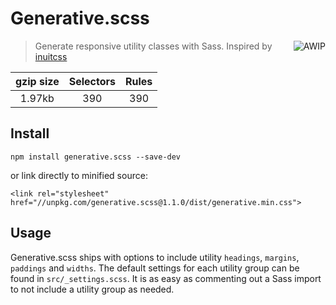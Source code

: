 # Generative.scss

<a href="https://github.com/charlespeters/VVWIP">
  <img src="https://unpkg.com/vvwip/AWIP.svg" alt="AWIP" align='right' />
</a>

> Generate responsive utility classes with Sass. Inspired by [inuitcss](https://github.com/inuitcss/inuitcss)

| gzip size | Selectors | Rules |
|:-:|:-:|:-:|
| 1.97kb | 390 | 390 |


## Install

`npm install generative.scss --save-dev`

or link directly to minified source:

`<link rel="stylesheet" href="//unpkg.com/generative.scss@1.1.0/dist/generative.min.css">`

## Usage

Generative.scss ships with options to include utility `headings`, `margins`, `paddings` and `widths`. The default settings for each utility group can be found in `src/_settings.scss`. It is as easy as commenting out a Sass import to not include a utility group as needed.

